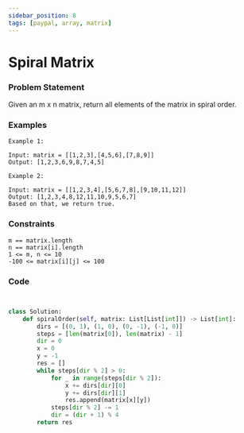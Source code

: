 ```yaml
---
sidebar_position: 8
tags: [paypal, array, matrix]
---
```


# Spiral Matrix

### Problem Statement

Given an m x n matrix, return all elements of the matrix in spiral order.

### Examples

```
Example 1:

Input: matrix = [[1,2,3],[4,5,6],[7,8,9]]
Output: [1,2,3,6,9,8,7,4,5]

Example 2:

Input: matrix = [[1,2,3,4],[5,6,7,8],[9,10,11,12]]
Output: [1,2,3,4,8,12,11,10,9,5,6,7]
Based on that, we return true.
```

### Constraints

```
m == matrix.length
n == matrix[i].length
1 <= m, n <= 10
-100 <= matrix[i][j] <= 100
```

### Code

```python title="Python3 Code"


class Solution:
    def spiralOrder(self, matrix: List[List[int]]) -> List[int]:
        dirs = [(0, 1), (1, 0), (0, -1), (-1, 0)]
        steps = [len(matrix[0]), len(matrix) - 1]
        dir = 0
        x = 0
        y = -1
        res = []
        while steps[dir % 2] > 0:
            for _ in range(steps[dir % 2]):
                x += dirs[dir][0]
                y += dirs[dir][1]
                res.append(matrix[x][y])
            steps[dir % 2] -= 1
            dir = (dir + 1) % 4
        return res
```
